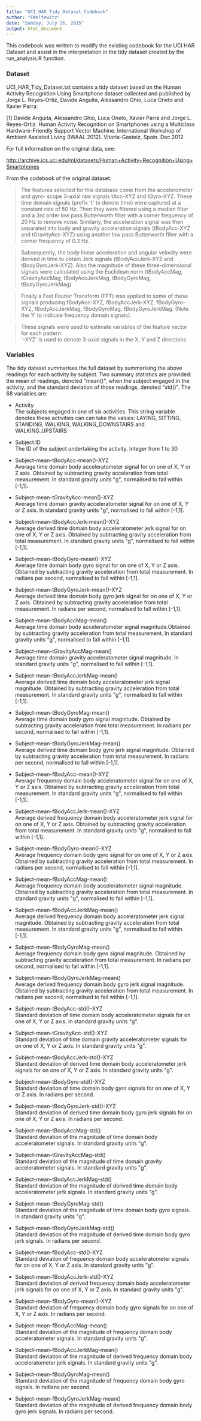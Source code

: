 ```yaml
---
title: "UCI_HAR_Tidy_Dataset_Codebook"
author: "FWeltewitz"
date: "Sunday, July 26, 2015"
output: html_document
---
```


This codebook was written to modify the existing codebook for the UCI HAR 
Dataset and assist in the interpretation in the tidy dataset created by the 
run_analysis.R function.

### Dataset
UCI_HAR_Tidy_Dataset.txt contains a tidy dataset based on the Human Activity 
Recognition Using Smartphone dataset collected and published by Jorge L. 
Reyes-Ortiz, Davide Anguita, Alessandro Ghio, Luca Oneto and Xavier Parra: 

[1] Davide Anguita, Alessandro Ghio, Luca Oneto, Xavier Parra and Jorge L. 
Reyes-Ortiz. Human Activity Recognition on Smartphones using a Multiclass 
Hardware-Friendly Support Vector Machine. International Workshop of Ambient 
Assisted Living (IWAAL 2012). Vitoria-Gasteiz, Spain. Dec 2012

For full information on the original data, see: 

http://archive.ics.uci.edu/ml/datasets/Human+Activity+Recognition+Using+Smartphones

From the codebook of the original dataset:

> The features selected for this database come from the accelerometer and gyro-
> scope 3-axial raw signals tAcc-XYZ and tGyro-XYZ. These time domain signals 
> (prefix 't' to denote time) were captured at a constant rate of 50 Hz. Then 
> they were filtered using a median filter and a 3rd order low pass Butterworth 
> filter with a corner frequency of 20 Hz to remove noise. Similarly, the 
> acceleration signal was then separated into body and gravity acceleration 
> signals (tBodyAcc-XYZ and tGravityAcc-XYZ) using another low pass Butterworth 
> filter with a corner frequency of 0.3 Hz. 

> Subsequently, the body linear acceleration and angular velocity were derived in 
> time to obtain Jerk signals (tBodyAccJerk-XYZ and tBodyGyroJerk-XYZ). Also the 
> magnitude of these three-dimensional signals were calculated using the 
> Euclidean norm (tBodyAccMag, tGravityAccMag, tBodyAccJerkMag, tBodyGyroMag, 
> tBodyGyroJerkMag). 

> Finally a Fast Fourier Transform (FFT) was applied to some of these signals 
> producing fBodyAcc-XYZ, fBodyAccJerk-XYZ, fBodyGyro-XYZ, fBodyAccJerkMag, 
> fBodyGyroMag, fBodyGyroJerkMag. (Note the 'f' to indicate frequency domain 
> signals). 

> These signals were used to estimate variables of the feature vector for each 
> pattern:  
> '-XYZ' is used to denote 3-axial signals in the X, Y and Z directions.

### Variables

The tidy dataset summarises the full dataset by summarising the above readings
for each activity by subject. Two summary statistics are provided: the mean
of readings, denoted "mean()", when the subject engaged in the activity, and 
the standard deviation of those readings, denoted "std()". 
The 68 variables are:

* Activity<br>
The subjects engaged in one of six activities. This string variable denotes
these activities can can take the values: LAYING, SITTING, STANDING, WALKING,
WALKING_DOWNSTAIRS and WALKING_UPSTAIRS

* Subject.ID<br>
The ID of the subject undertaking the activity. Integer from 1 to 30

* Subject-mean-tBodyAcc-mean()-XYZ<br>
Average time domain body acceleratometer signal for on one of X, Y or Z axis. Obtained by subtracting gravity acceleration from total measurement. In standard gravity units "g", normalised to fall within [-1,1]. 

* Subject-mean-tGravityAcc-mean()-XYZ<br>
Average time domain gravity acceleratometer signal for on one of X, Y or Z axis. In standard gravity units "g", normalised to fall within [-1,1]. 

* Subject-mean-tBodyAccJerk-mean()-XYZ<br>
Average derived time domain body acceleratometer jerk signal for on one of 
X, Y or Z axis. Obtained by subtracting gravity acceleration from total measurement. In standard gravity units "g", normalised to fall within [-1,1].

* Subject-mean-tBodyGyro-mean()-XYZ<br>
Average time domain body gyro signal for on one of X, Y or Z axis. Obtained by subtracting gravity acceleration from total measurement. In radians per second, normalised to fall within [-1,1]. 

* Subject-mean-tBodyGyroJerk-mean()-XYZ<br>
Average derived time domain body gyro jerk signal for on one of X, Y or Z axis. Obtained by subtracting gravity acceleration from total measurement. In radians per second, normalised to fall within [-1,1].

* Subject-mean-tBodyAccMag-mean()<br>
Average time domain body acceleratometer signal magnitude.Obtained by subtracting gravity acceleration from total measurement. In standard gravity units "g", normalised to fall within [-1,1].

* Subject-mean-tGravityAccMag-mean()<br>
Average time domain gravity acceleratometer signal magnitude. In standard gravity units "g", normalised to fall within [-1,1].

* Subject-mean-tBodyAccJerkMag-mean()<br>
Average derived time domain body acceleratometer jerk signal magnitude. Obtained by subtracting gravity acceleration from total measurement. In standard gravity units "g", normalised to fall within [-1,1].

* Subject-mean-tBodyGyroMag-mean()<br>
Average time domain body gyro signal magnitude. Obtained by subtracting gravity acceleration from total measurement. In radians per second, normalised to fall within [-1,1].

* Subject-mean-tBodyGyroJerkMag-mean()<br>
Average derived time domain body gyro jerk signal magnitude. Obtained by subtracting gravity acceleration from total measurement. In radians per second, normalised to fall within [-1,1].

* Subject-mean-fBodyAcc-mean()-XYZ<br>
Average frequency domain body acceleratometer signal for on one of X, Y or Z 
axis. Obtained by subtracting gravity acceleration from total measurement. In standard gravity units "g", normalised to fall within [-1,1].

* Subject-mean-fBodyAccJerk-mean()-XYZ<br>
Average derived frequency domain body acceleratometer jerk signal for on one of X, Y or Z 
axis. Obtained by subtracting gravity acceleration from total measurement. In standard gravity units "g", normalised to fall within [-1,1].

* Subject-mean-fBodyGyro-mean()-XYZ<br>
Average frequency domain body gyro signal for on one of X, Y or Z axis. Obtained by subtracting gravity acceleration from total measurement. In radians per second, normalised to fall within [-1,1].

* Subject-mean-fBodyAccMag-mean()<br>
Average frequency domain body acceleratometer signal magnitude. Obtained by subtracting gravity acceleration from total measurement. In standard gravity units "g", normalised to fall within [-1,1].

* Subject-mean-fBodyAccJerkMag-mean()<br>
Average derived frequency domain body acceleratometer jerk signal magnitude. Obtained by subtracting gravity acceleration from total measurement. In standard gravity units "g", normalised to fall within [-1,1].

* Subject-mean-fBodyGyroMag-mean()<br>
Average frequency domain body gyro signal magnitude. Obtained by subtracting gravity acceleration from total measurement. In radians per second, normalised to fall within [-1,1].

* Subject-mean-fBodyGyroJerkMag-mean()<br>
Average derived frequency domain body gyro jerk signal magnitude. Obtained by subtracting gravity acceleration from total measurement. In radians per second, normalised to fall within [-1,1].

* Subject-mean-tBodyAcc-std()-XYZ<br>
Standard deviation of time domain body acceleratometer signals for on one of X, 
Y or Z axis. In standard gravity units "g". 

* Subject-mean-tGravityAcc-std()-XYZ<br>
Standard deviation of time domain gravity acceleratometer signals for on one of 
X, Y or Z axis. In standard gravity units "g". 

* Subject-mean-tBodyAccJerk-std()-XYZ<br>
Standard deviation of derived time domain body acceleratometer jerk signals for 
on one of X, Y or Z axis. In standard gravity units "g".

* Subject-mean-tBodyGyro-std()-XYZ<br>
Standard deviation of time domain body gyro signals for on one of X, Y or Z axis. In radians per second. 

* Subject-mean-tBodyGyroJerk-std()-XYZ<br>
Standard deviation of derived time domain body gyro jerk signals for on one of 
X, Y or Z axis. In radians per second.

* Subject-mean-tBodyAccMag-std()<br>
Standard deviation of the magnitude of time domain body acceleratometer signals. In standard gravity units "g".

* Subject-mean-tGravityAccMag-std()<br>
Standard deviation of the magnitude of time domain gravity acceleratometer 
signals. In standard gravity units "g".

* Subject-mean-tBodyAccJerkMag-std()<br>
Standard deviation of the magnitude of derived time domain body acceleratometer 
jerk signals. In standard gravity units "g".

* Subject-mean-tBodyGyroMag-std()<br>
Standard deviation of the magnitude of time domain body gyro signals. In standard gravity units "g".

* Subject-mean-tBodyGyroJerkMag-std()<br>
Standard deviation of the magnitude of derived time domain body gyro jerk 
signals. In radians per second.

* Subject-mean-fBodyAcc-std()-XYZ<br>
Standard deviation of frequency domain body acceleratometer signals for on one 
of X, Y or Z axis. In standard gravity units "g". 

* Subject-mean-fBodyAccJerk-std()-XYZ<br>
Standard deviation of derived frequency domain body acceleratometer jerk signals 
for on one of X, Y or Z axis. In standard gravity units "g".

* Subject-mean-fBodyGyro-mean()-XYZ<br>
Standard deviation of frequency domain body gyro signals for on one of X, Y or 
Z axis. In radians per second.

* Subject-mean-fBodyAccMag-mean()<br>
Standard deviation of the magnitude of frequency domain body acceleratometer 
signals. In standard gravity units "g".

* Subject-mean-fBodyAccJerkMag-mean()<br>
Standard deviation of the magnitude of derived frequency domain body 
acceleratometer jerk signals. In standard gravity units "g".

* Subject-mean-fBodyGyroMag-mean()<br>
Standard deviation of the magnitude of frequency domain body gyro signals. In radians per second.

* Subject-mean-fBodyGyroJerkMag-mean()<br>
Standard deviation of the magnitude of derived frequency domain body gyro jerk 
signals. In radians per second.